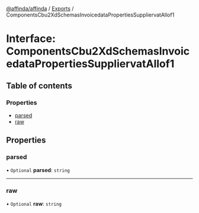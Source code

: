 [@affinda/affinda](../README.md) / [Exports](../modules.md) / ComponentsCbu2XdSchemasInvoicedataPropertiesSuppliervatAllof1

# Interface: ComponentsCbu2XdSchemasInvoicedataPropertiesSuppliervatAllof1

## Table of contents

### Properties

- [parsed](ComponentsCbu2XdSchemasInvoicedataPropertiesSuppliervatAllof1.md#parsed)
- [raw](ComponentsCbu2XdSchemasInvoicedataPropertiesSuppliervatAllof1.md#raw)

## Properties

### parsed

• `Optional` **parsed**: `string`

___

### raw

• `Optional` **raw**: `string`
